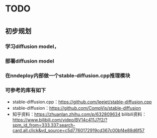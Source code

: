 # TODO

# 

## 初步规划

### 学习diffusion model，
### 部署diffusion model
### 在nndeploy内部做一个stable-diffusion.cpp推理模块

### 可参考的库有如下

- stable-diffusion.cpp：https://github.com/leejet/stable-diffusion.cpp
- stable-diffusion：https://github.com/CompVis/stable-diffusion
- 知乎资料：https://zhuanlan.zhihu.com/p/632809634
bilibili资料：https://www.bilibili.com/video/BV14c411J7f2/?spm_id_from=333.337.search-card.all.click&vd_source=c5d7760172919cd367c00bf4e88d6f57
